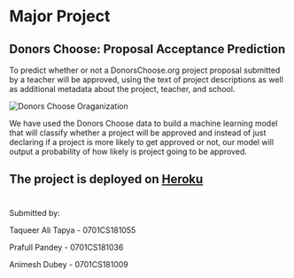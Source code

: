 # Major Project 
## Donors Choose: Proposal Acceptance Prediction

To predict whether or not a
DonorsChoose.org project proposal
submitted by a teacher will be approved,
using the text of project descriptions as
well as additional metadata about the
project, teacher, and school.

![Donors Choose Oraganization](https://upload.wikimedia.org/wikipedia/commons/e/ee/DonorsChoose-Logo.png)

We have used the Donors Choose data to build a machine learning model that will classify whether a project will be approved and instead of just declaring if a project is more likely to get approved or not, our model will output a probability of how likely is project going to be approved.

## The project is deployed on [Heroku](https://donors-choose.herokuapp.com/)
#
Submitted by:

Taqueer Ali Tapya - 0701CS181055

Prafull Pandey - 0701CS181036

Animesh Dubey - 0701CS181009


